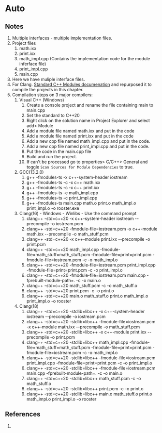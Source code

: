 # Auto

## Notes
1. Multiple interfaces - multiple implementation files.
2. Project files    
   1. math.ixx
   2. print.ixx
   3. math_impl.cpp (Contains the implementation code for the module inferface file)
   4. print_impl.cpp
   5. main.cpp
3. Here we have muliple interface files.
4. For Clang. [Standard C++ Modules documenation](https://clang.llvm.org/docs/StandardCPlusPlusModules.html) and repurposed it to compile the projects in this chapter.
5. Compilation steps on 3 major compilers:
   1. Visual C++ (Windows)
      1. Create a console project and rename the file containing main to main.cpp
      2. Set the standard to C++20
      3. Right click on the solution name in Project Explorer and select add> Module
      4. Add a module file named math.ixx and put in the code
      5. Add a module file named print.ixx and put in the code
      6. Add a new cpp file named math_impl.cpp and put in the code.
      7. Add a new cpp file named print_impl.cpp and put in the code.
      8. Put the code in the main.cpp file
      9. Build and run the project.
      10. If <iostream> can't be processed go to properties> C/C++> General and toggle `Scan Sources for Module Dependencies` to true.
   2. GCC(13.2.0)
      1. g++ -fmodules-ts -x c++-system-header iostream
      2. g++ -fmodules-ts -c -x c++ math.ixx
      3. g++ -fmodules-ts -c -x c++ print.ixx
      4. g++ -fmodules-ts -c math_impl.cpp
      5. g++ -fmodules-ts -c print_impl.cpp
      6. g++ -fmodules-ts main.cpp math.o print.o math_impl.o print_impl.o -o rooster.exe
   3. Clang(16) - Windows - Winlibs - Use the command prompt
      1. clang++ -std=c++20 -x c++-system-header iostream --precompile -o iostream.pcm
      2. clang++ -std=c++20 -fmodule-file=iostream.pcm -x c++-module math.ixx --precompile -o math_stuff.pcm
      3. clang++ -std=c++20 -x c++-module print.ixx --precompile -o print.pcm
      4. clang++ -std=c++20 math_impl.cpp -fmodule-file=math_stuff=math_stuff.pcm -fmodule-file=print=print.pcm -fmodule-file=iostream.pcm -c -o math_impl.o
      5. clang++ -std=c++20 -fmodule-file=iostream.pcm print_impl.cpp -fmodule-file=print=print.pcm -c -o print_impl.o
      6. clang++ -std=c++20 -fmodule-file=iostream.pcm main.cpp -fprebuilt-module-path=. -c -o main.o
      7. clang++ -std=c++20 math_stuff.pcm -c -o math_stuff.o
      8. clang++ -std=c++20 print.pcm -c -o print.o
      9. clang++ -std=c++20 main.o math_stuff.o print.o math_impl.o print_impl.o -o rooster
   4.  Clang(18) 
       1.  clang++ -std=c++20 -stdlib=libc++ -x c++-system-header iostream --precompile -o iostream.pcm
       2.  clang++ -std=c++20 -stdlib=libc++ -fmodule-file=iostream.pcm -x c++-module math.ixx --precompile -o math_stuff.pcm
       3.  clang++ -std=c++20 -stdlib=libc++ -x c++-module print.ixx --precompile -o print.pcm
       4.  clang++ -std=c++20 -stdlib=libc++ math_impl.cpp -fmodule-file=math_stuff=math_stuff.pcm -fmodule-file=print=print.pcm -fmodule-file=iostream.pcm -c -o math_impl.o
       5.  clang++ -std=c++20 -stdlib=libc++ -fmodule-file=iostream.pcm print_impl.cpp -fmodule-file=print=print.pcm -c -o print_impl.o
       6.  clang++ -std=c++20 -stdlib=libc++ -fmodule-file=iostream.pcm main.cpp -fprebuilt-module-path=. -c -o main.o
       7.  clang++ -std=c++20 -stdlib=libc++ math_stuff.pcm -c -o math_stuff.o
       8.  clang++ -std=c++20 -stdlib=libc++ print.pcm -c -o print.o
       9.  clang++ -std=c++20 -stdlib=libc++ main.o math_stuff.o print.o math_impl.o print_impl.o -o rooster

## References

1. 

